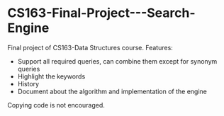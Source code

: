 # CS163-Final-Project---Search-Engine
Final project of CS163-Data Structures course.
Features:
- Support all required queries, can combine them except for synonym queries
- Highlight the keywords
- History
- Document about the algorithm and implementation of the engine

Copying code is not encouraged.

